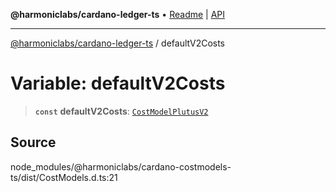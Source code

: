**@harmoniclabs/cardano-ledger-ts** • [Readme](../Introduction) \| [API](../globals)

***

[@harmoniclabs/cardano-ledger-ts](../Introduction) / defaultV2Costs

# Variable: defaultV2Costs

> **`const`** **defaultV2Costs**: [`CostModelPlutusV2`](../interfaces/CostModelPlutusV2)

## Source

node\_modules/@harmoniclabs/cardano-costmodels-ts/dist/CostModels.d.ts:21
